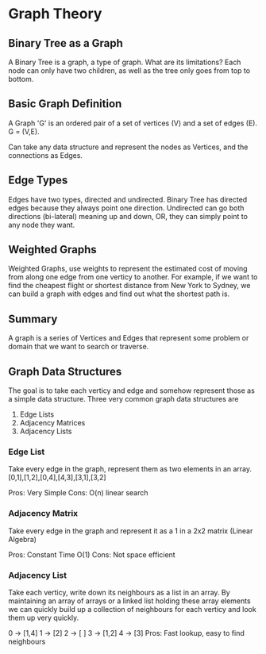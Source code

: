# Graph Theory

## Binary Tree as a Graph
A Binary Tree is a graph, a type of graph. What are its limitations? Each node can only have two children, as well as the tree only goes from top to bottom.

## Basic Graph Definition
A Graph 'G' is an ordered pair of a set of vertices (V) and a set of edges (E). G = (V,E).

Can take any data structure and represent the nodes as Vertices, and the connections as Edges.

## Edge Types
Edges have two types, directed and undirected. Binary Tree has directed edges because they always point one direction. Undirected can go both directions (bi-lateral) meaning up and down, OR, they can simply point to any node they want.

## Weighted Graphs
Weighted Graphs, use weights to represent the estimated cost of moving from along one edge from one verticy to another. For example, if we want to find the cheapest flight or shortest distance from New York to Sydney, we can build a graph with edges and find out what the shortest path is.

## Summary
A graph is a series of Vertices and Edges that represent some problem or domain that we want to search or traverse.

## Graph Data Structures
The goal is to take each verticy and edge and somehow represent those as a simple data structure. Three very common graph data structures are

1) Edge Lists
2) Adjacency Matrices
3) Adjacency Lists

### Edge List
Take every edge in the graph, represent them as two elements in an array.
[0,1],[1,2],[0,4],[4,3],[3,1],[3,2]

Pros: Very Simple
Cons: O(n) linear search

### Adjacency Matrix
Take every edge in the graph and represent it as a 1 in a 2x2 matrix (Linear Algebra)

Pros: Constant Time O(1)
Cons: Not space efficient

### Adjacency List
Take each verticy, write down its neighbours as a list in an array. By maintaining an array of arrays or a linked list holding these array elements we can quickly build up a collection of neighbours for each verticy and look them up very quickly.

0 -> [1,4]
1 -> [2]
2 -> [ ]
3 -> [1,2]
4 -> [3]
Pros: Fast lookup, easy to find neighbours
